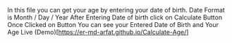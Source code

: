 In this file you can get your age by entering your date of birth.
Date Format is Month / Day / Year
After Entering Date of birth click on Calculate Button
Once Clicked on Button You can see your Entered Date of Birth and Your Age
Live (Demo)[https://er-md-arfat.github.io/Calculate-Age/]
